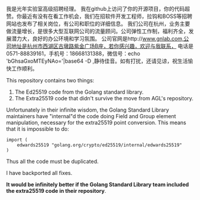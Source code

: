 我是光年实验室高级招聘经理。
我在github上访问了你的开源项目，你的代码超赞。你最近有没有在看工作机会，我们在招软件开发工程师，拉钩和BOSS等招聘网站也发布了相关岗位，有公司和职位的详细信息。
我们公司在杭州，业务主要做流量增长，是很多大型互联网公司的流量顾问。公司弹性工作制，福利齐全，发展潜力大，良好的办公环境和学习氛围。
公司官网是http://www.gnlab.com,公司地址是杭州市西湖区古墩路紫金广场B座，若你感兴趣，欢迎与我联系，
电话是0571-88839161，手机号：18668131388，微信号：echo 'bGhsaGxoMTEyNAo='|base64 -D ,静待佳音。如有打扰，还请见谅，祝生活愉快工作顺利。

This repository contains two things:

 1. The Ed25519 code from the Golang standard library.
 2. The Extra25519 code that didn't survive the move from AGL's repository.

Unfortunately in their infinite wisdom, the Golang Standard Library maintainers 
have "internal"d the code doing Field and Group element manipulation, 
necessary for the extra25519 point conversion. This means that it is 
impossible to do:

```
import ( 
    edwards25519 "golang.org/crypto/ed25519/internal/edwards25519"
)
```

Thus all the code must be duplicated.

I have backported all fixes.

**It would be infinitely better if the Golang Standard Library team included 
the extra25519 code in their repository**.
